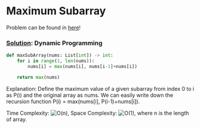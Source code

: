 # Maximum Subarray

Problem can be found in [here](https://leetcode.com/problems/maximum-subarray)!

### [Solution](/Dynamic%20Programming/53-MaximumSubarray/solution.py): Dynamic Programming

```python
def maxSubArray(nums: List[int]) -> int:
    for i in range(1, len(nums)):
        nums[i] = max(nums[i], nums[i-1]+nums[i])

    return max(nums)
```

Explanation: Define the maximum value of a given subarray from index 0 to i as P(i) and the original array as nums. We can easily write down the recursion function P(i) = max(nums[i], P(i-1)+nums[i]).

Time Complexity: ![O(n)](<https://latex.codecogs.com/svg.image?\inline&space;O(n)>), Space Complexity: ![O(1)](<https://latex.codecogs.com/svg.image?\inline&space;O(1)>), where n is the length of array.
